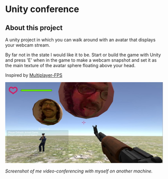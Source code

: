 # Unity conference

## About this project

A unity project in which you can walk around with an avatar that displays your webcam stream.

By far not in the state I would like it to be. Start or build the game with Unity and press 'E' when in the game to make a webcam snapshot and set it as the main texture of the avatar sphere floating above your head.

Inspired by [Multiplayer-FPS](https://github.com/Armour/Multiplayer-FPS)

<img src="screenshot.jpg">

_Screenshot of me video-conferencing with myself on another machine._
